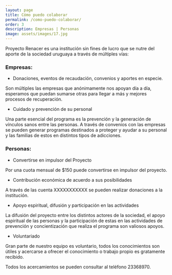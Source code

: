 ```yaml
---
layout: page
title: Cómo puedo colaborar
permalink: /como-puedo-colaborar/
order: 3
description: Empresas | Personas 
image: assets/images/17.jpg
---
```


Proyecto Renacer es una institución sin fines de lucro que se nutre del aporte de la sociedad uruguaya a través de múltiples vías:


### Empresas:


- Donaciones, eventos de recaudación, convenios y aportes en especie. 


Son múltiples las empresas que anónimamente nos apoyan día a día, esperamos que puedan sumarse otras para llegar a más y mejores procesos de recuperación. 


- Cuidado y prevención de su personal


Una parte esencial del programa es la prevención y la generación de vínculos sanos entre las personas. A través de convenios con las empresas se pueden generar programas destinados a proteger y ayudar a su personal y las familias de estos en distintos tipos de adicciones.


### Personas:


- Convertirse en impulsor del Proyecto


Por una cuota mensual de $150 puede convertirse en impulsor del proyecto.


- Contribución económica de acuerdo a sus posibilidades


A través de las cuenta XXXXXXXXXXX se pueden realizar donaciones a la institución.


- Apoyo espiritual, difusión y participación en las actividades


La difusión del proyecto entre los distintos actores de la sociedad, el apoyo espiritual de las personas y la participación de estas en las actividades de prevención y concientización que realiza el programa son valiosos apoyos.


- Voluntariado


Gran parte de nuestro equipo es voluntario, todos los conocimientos son útiles y acercarse a ofrecer el conocimiento o trabajo propio es gratamente recibido.


Todos los acercamientos se pueden consultar al teléfono 23368970.